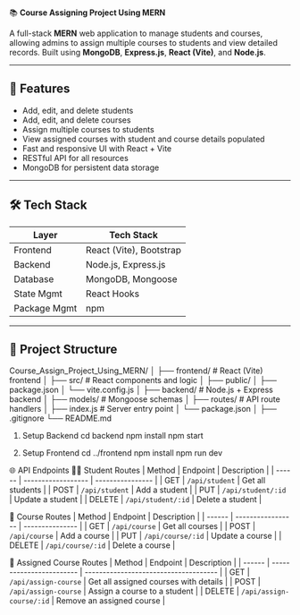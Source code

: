  📚 **Course Assigning Project Using MERN**

A full-stack **MERN** web application to manage students and courses, allowing admins to assign multiple courses to students and view detailed records. Built using **MongoDB**, **Express.js**, **React (Vite)**, and **Node.js**.

---

## 🚀 Features

- Add, edit, and delete students
- Add, edit, and delete courses
- Assign multiple courses to students
- View assigned courses with student and course details populated
- Fast and responsive UI with React + Vite
- RESTful API for all resources
- MongoDB for persistent data storage

---

## 🛠 Tech Stack

| Layer         | Tech Stack                 |
|---------------|----------------------------|
| Frontend      | React (Vite), Bootstrap    |
| Backend       | Node.js, Express.js        |
| Database      | MongoDB, Mongoose          |
| State Mgmt    | React Hooks                |
| Package Mgmt  | npm                        |

---

## 📁 Project Structure
Course_Assign_Project_Using_MERN/
│
├── frontend/         # React (Vite) frontend
│   ├── src/          # React components and logic
│   ├── public/
│   ├── package.json
│   └── vite.config.js
│
├── backend/       # Node.js + Express backend
│   ├── models/    # Mongoose schemas
│   ├── routes/     # API route handlers
│   ├── index.js      # Server entry point
│   └── package.json
│
├── .gitignore
└── README.md




1. Setup Backend
cd backend
npm install
npm start

2. Setup Frontend
cd ../frontend
npm install
npm run dev


🌐 API Endpoints
👨‍🎓 Student Routes
| Method | Endpoint           | Description      |
| ------ | ------------------ | ---------------- |
| GET    | `/api/student`     | Get all students |
| POST   | `/api/student`     | Add a student    |
| PUT    | `/api/student/:id` | Update a student |
| DELETE | `/api/student/:id` | Delete a student |



📘 Course Routes
| Method | Endpoint          | Description     |
| ------ | ----------------- | --------------- |
| GET    | `/api/course`     | Get all courses |
| POST   | `/api/course`     | Add a course    |
| PUT    | `/api/course/:id` | Update a course |
| DELETE | `/api/course/:id` | Delete a course |



📎 Assigned Course Routes
| Method | Endpoint                 | Description                           |
| ------ | ------------------------ | ------------------------------------- |
| GET    | `/api/assign-course`     | Get all assigned courses with details |
| POST   | `/api/assign-course`     | Assign a course to a student          |
| DELETE | `/api/assign-course/:id` | Remove an assigned course             |
